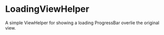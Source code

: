 # LoadingViewHelper
A simple ViewHelper for showing a loading ProgressBar overlie the original view.
